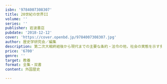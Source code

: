 ```yaml
---
isbn: '9784007308307'
title: 20世紀の世界II
volume: ''
series: ''
publisher: 岩波書店
pubdate: '2018-12-12'
cover: 'https://cover.openbd.jp/9784007308307.jpg'
author: 歴史学研究会／編集
description: 第二次大戦終結後から現代までの主要な条約・法令の他，社会の実態を示す多様な史料を収録．
price: '6700'
genre: ''
target: 教養
format: 全集・双書
content: 外国歴史

---
```

